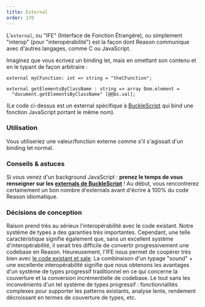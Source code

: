 ```yaml
---
title: External
order: 170
---
```


L'`external`, ou "IFE" (Interface de Fonction Étrangère), ou simplement "interop" (pour "interopérabilité") est la façon dont Reason communique avec d'autres langages, comme C ou JavaScript.

Imaginez que vous écrivez un binding let, mais en omettant son contenu et en le typant de façon arbitraire :

```reason
external myCFunction: int => string = "theCFunction";
```

```reason
external getElementsByClassName : string => array Dom.element =
  "document.getElementsByClassName" [@@bs.val];
```

(Le code ci-dessus est un external spécifique à [BuckleScript](https://bucklescript.github.io/bucklescript/Manual.html) qui bind une fonction JavaScript portant le même nom).

### Utilisation

Vous utiliseriez une valeur/fonction externe comme s'il s'agissait d'un binding let normal.

### Conseils & astuces

Si vous venez d'un background JavaScript : **prenez le temps de vous renseigner sur les [externals de BuckleScript](http://bucklescript.github.io/bucklescript/Manual.html#_binding_to_simple_js_functions_values)** ! Au début, vous rencontrerez certainement un bon nombre d'externals avant d'écrire à 100% du code Reason idiomatique.

### Décisions de conception

Raison prend très au sérieux l'interopérabilité avec le code existant. Notre système de types a des garanties très importantes. Cependant, une telle caractéristique signifie également que, sans un excellent système d'interopérabilité, il serait très difficile de convertir progressivement une codebase en Reason. Heureusement, l'IFE nous permet de coopérer très bien avec [le code existant et sale](/guide/javascript/converting). La combinaison d'un typage "sound" + une excellente interopérabilité signifie que nous obtenons les avantages d'un système de types progressif traditionnel en ce qui concerne la couverture et la conversion incrémentielle de codebase. Le tout sans les inconvénients d'un tel système de types progressif : fonctionnalités complexes pour supporter les patterns existants, analyse lente, rendement décroissant en termes de couverture de types, etc.

